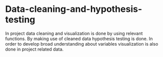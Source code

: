 # Data-cleaning-and-hypothesis-testing
In project data cleaning and visualization is done by using relevant functions. By making use of cleaned data hypothesis testing is done. In order to develop broad understanding about variables visualization is also done in project related data.
